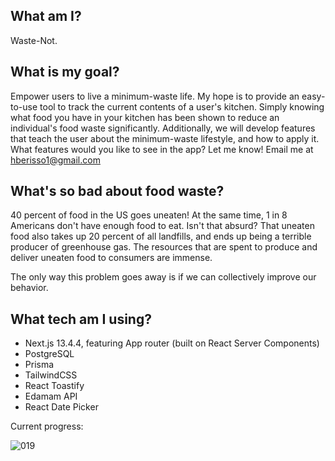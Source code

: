 ## What am I?

Waste-Not.

## What is my goal?

Empower users to live a minimum-waste life. My hope is to provide an easy-to-use tool to track the current contents of a user's kitchen. Simply knowing what food you have in your kitchen has been shown to reduce an individual's food waste significantly. Additionally, we will develop features that teach the user about the minimum-waste lifestyle, and how to apply it. What features would you like to see in the app? Let me know! Email me at hberisso1@gmail.com

## What's so bad about food waste?

40 percent of food in the US goes uneaten! At the same time, 1 in 8 Americans don't have enough food to eat. Isn't that absurd? That uneaten food also takes up 20 percent of all landfills, and ends up being a terrible producer of greenhouse gas. The resources that are spent to produce and deliver uneaten food to consumers are immense.

The only way this problem goes away is if we can collectively improve our behavior.

## What tech am I using?

- Next.js 13.4.4, featuring App router (built on React Server Components)
- PostgreSQL
- Prisma
- TailwindCSS
- React Toastify
- Edamam API
- React Date Picker

Current progress:

![019](https://github.com/htothenan1/min-waste/assets/50812996/89a7eb9c-0dd5-4c8f-bf75-9264133828c8)

